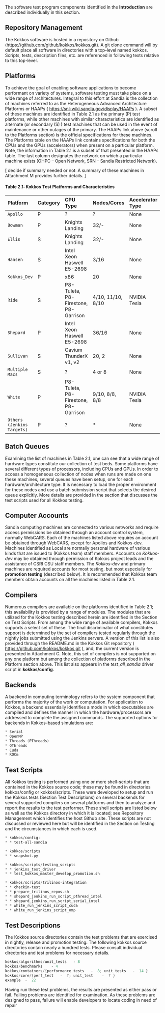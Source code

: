The software test program components identified in the __Introduction__ are described individually in this section.

## Repository Management

The Kokkos software is hosted in a repository on Github (https://github.com/github/kokkos/kokkos.git). A git clone command will by default place all software in directories with a top-level named kokkos.  Scripts, tests, description files, etc. are referenced in following texts relative to this top-level.

## Platforms

To achieve the goal of enabling software applications to become performant on variety of systems, software testing must take place on a wide range of architectures. Integral to this effort at Sandia is the collection of machines referred to as the Heterogeneous Advanced Architecture Platforms or HAAPs ( https://snl-wiki.sandia.gov/display/HAAPs ). A subset of these machines are identified in Table 2.1 as the primary (P) test platforms, while other machines with similar characteristics are identified as alternate (or secondary (S) ) test machines that can be used in the event of maintenance or other outages of the primary. The HAAPs link above (scroll to the Platforms section) is the official specifications for these machines. The Platforms table on the HAAPs link contains specifications for both the CPUs and the GPUs (accelerators) when present on a particular platform. Note, the information in Table 2.1 is a subset of that presented in the HAAPs table. The last column designates the network on which a particular machine exists (OHPC – Open Network, SRN – Sandia Restricted Network).

[ decide if summary needed or not: A summary of these machines in Attachment M provides further details. ]


<h4>Table 2.1: Kokkos Test Platforms and Characteristics</h4>
  
 Platform | Category | CPU Type | Nodes/Cores | Accelerator Type | Num GPUs | Network
 :--- |:--- |:--- |:--- |:--- |:--- |:---
`Apollo`| P | ? |  ?  |  None |  NA  | Local/OHPC?
`Bowman`| P | Knights Landing |  32/-  |  None |  NA  | OHPC 
`Ellis`| S | Knights Landing |  32/-  |  None |  NA  | SRN
`Hansen`| S | Intel  Xeon Haswell E5-2698 |  3/16  |  None |  NA  | OHPC
`Kokkos_Dev`| P | x86 |  20  |  None |  NA  | SRN
`Ride`| S | P8-Tuleta, P8-Firestone, P8-Garrison  |  4/10, 11/10, 8/10  |  NVIDIA Tesla |  4 K40, 11 K80, 8 P100  | SRN
`Shepard`| P | Intel Xeon Haswell E5-2698  |  36/16  |  None |  NA  | SRN
`Sullivan`| S | Cavium ThunderX v1, v2 |  20, 2  |  None |  NA  | OHPC
`Multiple Macs`| S | ? | 4 or 8  |  None |  NA  | Local
`White`| P | P8-Tuleta, P8-Firestone, P8-Garrison  |  9/10, 8/8, 8/8  |  NVIDIA Tesla |  7 K40, 7 K80, 8 P100  |  32  |  None |  NA | OHPC
`Others (Jenkins Targets)`| P | ? |  *  |  None |  NA  | OHPC


## Batch Queues

Examining the list of machines in Table 2.1, one can see that a wide range of hardware types constitute our collection of test beds. Some platforms have several different types of processors, including CPUs and GPUs. In order to access a homogeneous collection of nodes when runs are made on one these machines, several queues have been setup, one for each hardware/architecture type. It is necessary to load the proper environment for these nodes and use a batch submission script that selects the desired queue explicitly. More details are provided in the section that discusses the test scripts used for all Kokkos testing.

## Computer Accounts

Sandia computing machines are connected to various networks and require access permissions be obtained through an account control system, normally WebCARS. Each of the machines listed above requires an account be obtained through WebCARS, except for Apollos and Kokkos-dev. Machines identified as Local are normally personal hardware of various kinds that are issued to (Kokkos team) staff members. Accounts on _Kokkos-dev_ may be obtained through permission of Kokkos project leads and the assistance of CSRI CSU staff members. The _Kokkos-dev_ and primary machines are required accounts for most testing, but most especially for **promotion testing** (described below). It is recommended that Kokkos team members obtain accounts on all the machines listed in Table 2.1.

## Compilers
 
Numerous compilers are available on the platforms identified in Table 2.1; this availability is provided by a range of modules. The modules that are utilized for the Kokkos testing described herein are identified in the Section on Test Scripts. From among the wide range of available compilers, Kokkos supports a select set of these. The final discriminator of what constitutes support is determined by the set of compilers tested regularly through the nightly jobs submitted using the Jenkins servers. A version of this list is also provided through the README.md in the Kokkos Git repository ( https://github.com/kokkos/kokkos.git  ), and, the current version is presented in Attachment C. Note, this set of compilers is not supported on any one platform but among the collection of platforms described in the Platform section above. This list also appears in the _test_all_sandia_ driver script in **kokkos/config**.

## Backends

A backend in computing terminology refers to the system component that performs the majority of the work or computation.  For application to Kokkos, a backend essentially identifies a mode in which executables are compiled and defines the manner in which the hardware/processors are addressed to complete the assigned commands. The supported options for backends in Kokkos-based simulations are:


```c++
* Serial
* OpenMP
* Threads (PThreads)
* QThreads 
* Cuda
* ROCm
```

## Test Scripts

All Kokkos testing is performed using one or more shell-scripts that are contained in the Kokkos source code; these may be found in directories kokkos/config or kokkos/scripts. These were developed to setup and run the Kokkos tests (Section Test Descriptions) on several backends for several supported compilers on several platforms and then to analyze and report the results to the test performer. These shell scripts are listed below as well as the Kokkos directory in which it is located; see Repository Management which identifies the host Github site. These scripts are not discussed or reviewed here but will be identified in the Section on Testing and the circumstances in which each is used.
```c++
* kokkos/config:
* * test-all-sandia

* kokkos/scripts
* * snapshot.py

* kokkos/scripts/testing_scripts
* * jenkins_test_driver
* * test_kokkos_master_develop_promotion.sh

* kokkos/scripts/trilinos-integration
* * checkin-test               
* * prepare_trilinos_repos.sh
* * shepard_jenkins_run_script_pthread_intel  
* * shepard_jenkins_run_script_serial_intel  
* * white_run_jenkins_script_cuda
* * white_run_jenkins_script_omp
```

## Test Descriptions

The Kokkos source directories contain the test problems that are exercised in nightly, release and promotion testing. The following kokkos source directories contain nearly a hundred tests. Please consult individual directories and test problems for necessary details.

```c++
kokkos/algorithms/unit_tests   - 8
kokkos/benchmarks    - 4
kokkos/containers/{performance_tests   -  8; unit_tests   -  14 }
kokkos/core/{perf_test   -  ?; unit_test    -  ? } 
example  -  22
```
Having run these test problems, the results are presented as either pass or fail. Failing problems are identified for examination. As these problems are designed to pass, failure will enable developers to locate coding in need of repair

